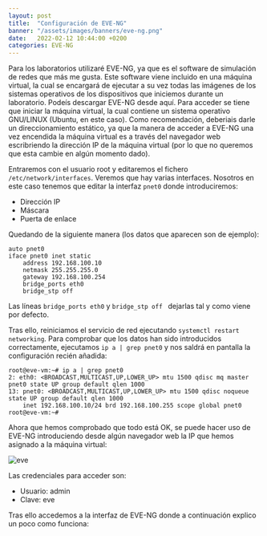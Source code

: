 ```yaml
---
layout: post
title:  "Configuración de EVE-NG"
banner: "/assets/images/banners/eve-ng.png"
date:   2022-02-12 10:44:00 +0200
categories: EVE-NG
---
```


Para los laboratorios utilizaré EVE-NG, ya que es el software de simulación de redes que más me gusta. Este software viene incluido en una máquina virtual, la cual se encargará de ejecutar a su vez todas las imágenes de los sistemas operativos de los dispositivos que iniciemos durante un laboratorio. Podeís descargar EVE-NG desde aquí. Para acceder se tiene que iniciar la máquina virtual, la cual contiene un sistema operativo GNU/LINUX (Ubuntu, en este caso). Como recomendación, deberiais darle un direccionamiento estático, ya que la manera de acceder a EVE-NG una vez encendida la máquina virtual es a través del navegador web escribriendo la dirección IP de la máquina virtual (por lo que no queremos que esta cambie en algún momento dado).

Entraremos con el usuario root y editaremos el fichero ````/etc/network/interfaces````. Veremos que hay varias interfaces. Nosotros en este caso tenemos que editar la interfaz ````pnet0```` donde introduciremos:

* Dirección IP
* Máscara
* Puerta de enlace

Quedando de la siguiente manera (los datos que aparecen son de ejemplo):

````console
auto pnet0
iface pnet0 inet static
    address 192.168.100.10
    netmask 255.255.255.0
    gateway 192.168.100.254
    bridge_ports eth0
    bridge_stp off
````

Las líneas ```` bridge_ports eth0 ```` y ````bridge_stp off ```` dejarlas tal y como viene por defecto.

Tras ello, reiniciamos el servicio de red ejecutando ````systemctl restart networking````. Para comprobar que los datos han sido introducidos correctamente, ejecutamos ````ip a | grep pnet0```` y nos saldrá en pantalla la configuración recién añadida:

````console
root@eve-vm:~# ip a | grep pnet0
2: eth0: <BROADCAST,MULTICAST,UP,LOWER_UP> mtu 1500 qdisc mq master pnet0 state UP group default qlen 1000
13: pnet0: <BROADCAST,MULTICAST,UP,LOWER_UP> mtu 1500 qdisc noqueue state UP group default qlen 1000
    inet 192.168.100.10/24 brd 192.168.100.255 scope global pnet0
root@eve-vm:~#
````

Ahora que hemos comprobado que todo está OK, se puede hacer uso de EVE-NG introduciendo desde algún navegador web la IP que hemos asignado a la máquina virtual:

![eve](https://i.ibb.co/qN222P1/introduccion-a-cisco-1.jpg "EVE-NG")

Las credenciales para acceder son:

* Usuario: admin
* Clave: eve

Tras ello accedemos a la interfaz de EVE-NG donde a continuación explico un poco como funciona:
